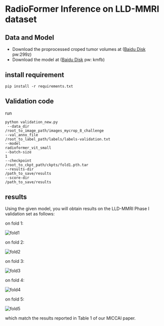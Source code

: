 # RadioFormer Inference on LLD-MMRI dataset



## Data and Model
- Download the proprocessed croped tumor volumes at ([Baidu Disk](https://pan.baidu.com/s/1WTeRtFqzvSmpHtzoqNzHdQ?pwd=299z) pw:299z)
- Download the model at ([Baidu Disk](https://pan.baidu.com/s/1E10PHimJRcEK1yUyTfF6Dg?pwd=kmfb) pw: kmfb)


## install requirement
```
pip install -r requirements.txt
```
## Validation code 
run 
```
python validation_new.py
 --data_dir
/root_to_image_path/images_mycrop_8_challenge
--val_anno_file
/root_to_label_path/labels/labels-validation.txt
--model
radioformer_vit_small
--batch-size
1
--checkpoint
/root_to_ckpt_path/ckpts/fold1.pth.tar
--results-dir
/path_to_save/results
--score-dir
/path_to_save/results
```
## results
Using the given model, you will obtain results on the LLD-MMRI Phase I validation set as follows:

on fold 1:

![fold1](./resutls/fold1.png)

on fold 2:

![fold2](./resutls/fold2.png)


on fold 3:

![fold3](./resutls/fold3.png)


on fold 4:

![fold4](./resutls/fold4.png)


on fold 5:

![fold5](./resutls/fold5.png)

which match the results reported in Table 1 of our MICCAI paper.



